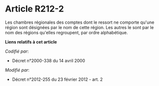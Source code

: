 # Article R212-2

Les chambres régionales des comptes dont le ressort ne comporte qu'une région sont désignées par le nom de cette région. Les
autres le sont par le nom des régions qu'elles regroupent, par ordre alphabétique.

**Liens relatifs à cet article**

_Codifié par_:

  - Décret n°2000-338 du 14 avril 2000

_Modifié par_:

  - Décret n°2012-255 du 23 février 2012 - art. 2

